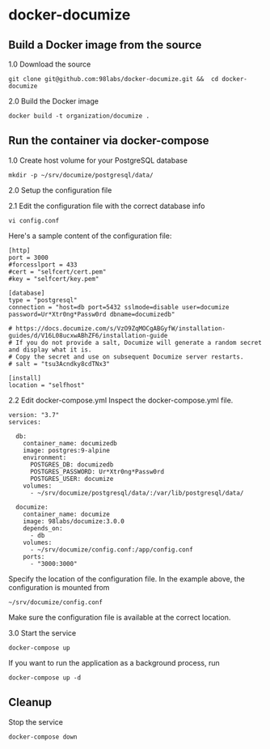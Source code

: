 # docker-documize

## Build a Docker image from the source

1.0 Download the source
```
git clone git@github.com:98labs/docker-documize.git &&  cd docker-documize
```

2.0 Build the Docker image
```
docker build -t organization/documize .
```

## Run the container via docker-compose

1.0 Create host volume for your PostgreSQL database
```
mkdir -p ~/srv/documize/postgresql/data/
```

2.0 Setup the configuration file

2.1 Edit the configuration file with the correct database info
```
vi config.conf
```
Here's a sample content of the configuration file:
```
[http]
port = 3000
#forcesslport = 433
#cert = "selfcert/cert.pem"
#key = "selfcert/key.pem"

[database]
type = "postgresql"
connection = "host=db port=5432 sslmode=disable user=documize password=Ur*Xtr0ng*Passw0rd dbname=documizedb"

# https://docs.documize.com/s/VzO9ZqMOCgABGyfW/installation-guides/d/V16L08ucxwABhZF6/installation-guide
# If you do not provide a salt, Documize will generate a random secret and display what it is.
# Copy the secret and use on subsequent Documize server restarts.
# salt = "tsu3Acndky8cdTNx3"

[install]
location = "selfhost"
```


2.2 Edit docker-compose.yml
Inspect the docker-compose.yml file.
```
version: "3.7"
services:

  db:
    container_name: documizedb
    image: postgres:9-alpine
    environment:
      POSTGRES_DB: documizedb
      POSTGRES_PASSWORD: Ur*Xtr0ng*Passw0rd
      POSTGRES_USER: documize
    volumes:
      - ~/srv/documize/postgresql/data/:/var/lib/postgresql/data/

  documize:
    container_name: documize
    image: 98labs/documize:3.0.0
    depends_on:
      - db
    volumes:
      - ~/srv/documize/config.conf:/app/config.conf
    ports:
      - "3000:3000"
```

Specify the location of the configuration file. In the example above, the configuration is mounted from
```
~/srv/documize/config.conf
```
Make sure the configuration file is available at the correct location.

3.0 Start the service
```
docker-compose up
```
If you want to run the application as a background process, run
```
docker-compose up -d
```

## Cleanup

Stop the service
```
docker-compose down
```
